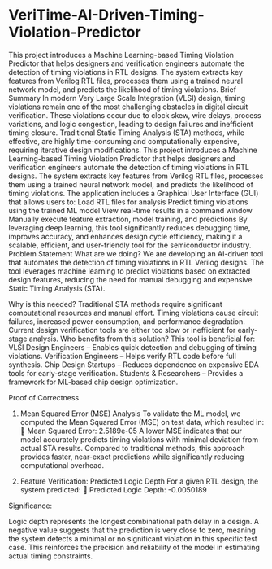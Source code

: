 # VeriTime-AI-Driven-Timing-Violation-Predictor
This project introduces a Machine Learning-based Timing Violation Predictor that helps designers and verification engineers automate the detection of timing violations in RTL designs. The system extracts key features from Verilog RTL files, processes them using a trained neural network model, and predicts the likelihood of timing violations.
Brief Summary 
In modern Very Large Scale Integration (VLSI) design, timing violations remain one of the most challenging obstacles in digital circuit verification. These violations occur due to clock skew, wire delays, process variations, and logic congestion, leading to design failures and inefficient timing closure. Traditional Static Timing Analysis (STA) methods, while effective, are highly time-consuming and computationally expensive, requiring iterative design modifications.
This project introduces a Machine Learning-based Timing Violation Predictor that helps designers and verification engineers automate the detection of timing violations in RTL designs. The system extracts key features from Verilog RTL files, processes them using a trained neural network model, and predicts the likelihood of timing violations.
The application includes a Graphical User Interface (GUI) that allows users to:
 Load RTL files for analysis
 Predict timing violations using the trained ML model
 View real-time results in a command window
 Manually execute feature extraction, model training, and predictions
By leveraging deep learning, this tool significantly reduces debugging time, improves accuracy, and enhances design cycle efficiency, making it a scalable, efficient, and user-friendly tool for the semiconductor industry.
Problem Statement
What are we doing?
We are developing an AI-driven tool that automates the detection of timing violations in RTL Verilog designs. The tool leverages machine learning to predict violations based on extracted design features, reducing the need for manual debugging and expensive Static Timing Analysis (STA).

Why is this needed?
Traditional STA methods require significant computational resources and manual effort.
Timing violations cause circuit failures, increased power consumption, and performance degradation.
Current design verification tools are either too slow or inefficient for early-stage analysis.
Who benefits from this solution?
This tool is beneficial for:
 VLSI Design Engineers – Enables quick detection and debugging of timing violations.
 Verification Engineers – Helps verify RTL code before full synthesis.
 Chip Design Startups – Reduces dependence on expensive EDA tools for early-stage verification.
 Students & Researchers – Provides a framework for ML-based chip design optimization.

Proof of Correctness

 1. Mean Squared Error (MSE) Analysis
To validate the ML model, we computed the Mean Squared Error (MSE) on test data, which resulted in:
📌 Mean Squared Error: 2.5189e-05
 A lower MSE indicates that our model accurately predicts timing violations with minimal deviation from actual STA results.
 Compared to traditional methods, this approach provides faster, near-exact predictions while significantly reducing computational overhead.

 2. Feature Verification: Predicted Logic Depth
For a given RTL design, the system predicted:
📌 Predicted Logic Depth: -0.0050189

 Significance:

 Logic depth represents the longest combinational path delay in a design.
A negative value suggests that the prediction is very close to zero, meaning the system detects a minimal or no significant violation in this specific test case.
This reinforces the precision and reliability of the model in estimating actual timing constraints.

